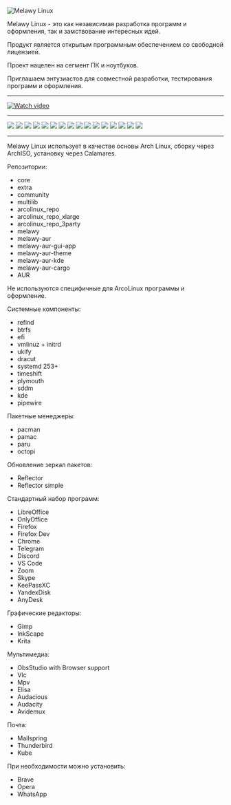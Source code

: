 ![Melawy Linux](/profile/Melawy_Linux_640x320.svg)

Melawy Linux - это как независимая разработка программ и оформления, так и замствование интересных идей. 

Продукт является открытым программным обеспечением со свободной лицензией. 

Проект нацелен на сегмент ПК и ноутбуков. 

Приглашаем энтузиастов для совместной разработки, тестирования программ и оформления.

---

[![Watch video](https://i3.ytimg.com/vi/gV-4n7IcDdc/maxresdefault.jpg)](https://www.youtube.com/watch?v=gV-4n7IcDdc)

---

![](/profile/01.jpg)
![](/profile/02.jpg)
![](/profile/03.jpg)
![](/profile/04.jpg)
![](/profile/05.jpg)
![](/profile/06.jpg)
![](/profile/07.jpg)
![](/profile/08.jpg)
![](/profile/09.jpg)
![](/profile/10.jpg)
![](/profile/11.jpg)
![](/profile/12.jpg)
![](/profile/13.jpg)
![](/profile/14.jpg)
![](/profile/15.jpg)
![](/profile/16.jpg)

---

Melawy Linux использует в качестве основы Arch Linux, сборку через ArchISO, установку через Calamares. 

Репозитории: 
- core
- extra
- community
- multilib
- arcolinux_repo
- arcolinux_repo_xlarge
- arcolinux_repo_3party
- melawy
- melawy-aur
- melawy-aur-gui-app
- melawy-aur-theme
- melawy-aur-kde
- melawy-aur-cargo
- AUR

Не используются специфичные для ArcoLinux программы и оформление.

Системные компоненты: 
- refind
- btrfs
- efi
- vmlinuz + initrd
- ukify
- dracut
- systemd 253+
- timeshift
- plymouth
- sddm
- kde
- pipewire

Пакетные менеджеры: 
- pacman
- pamac
- paru
- octopi

Обновление зеркал пакетов: 
- Reflector
- Reflector simple

Стандартный набор программ: 
- LibreOffice
- OnlyOffice
- Firefox
- Firefox Dev
- Chrome
- Telegram
- Discord
- VS Code
- Zoom
- Skype
- KeePassXC
- YandexDisk
- AnyDesk

Графические редакторы: 
- Gimp
- InkScape
- Krita

Мультимедиа: 
- ObsStudio with Browser support
- Vlc
- Mpv
- Elisa
- Audacious
- Audacity
- Avidemux

Почта: 
- Mailspring
- Thunderbird
- Kube

При необходимости можно установить:
- Brave
- Opera
- WhatsApp
